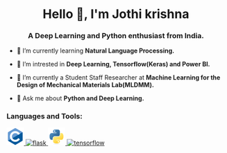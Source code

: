 

<h1 align="center">Hello 👋, I'm Jothi krishna </h1>
<h3 align="center">A Deep Learning and Python enthusiast from India.</h3>

- 🔭 I’m currently learning **Natural Language Processing.**

- 🌱 I’m intrested in **Deep Learning, Tensorflow(Keras) and Power BI.**

- 👯 I’m currently a Student Staff Researcher at **Machine Learning for the Design of Mechanical Materials Lab(MLDMM).**

- 💬 Ask me about **Python and Deep Learning.**


<h3 align="left">Languages and Tools:</h3>
<p align="left"> <a href="https://www.cprogramming.com/" target="_blank"> <img src="https://raw.githubusercontent.com/devicons/devicon/master/icons/c/c-original.svg" alt="c" width="40" height="40"/> </a> <a href="https://flask.palletsprojects.com/" target="_blank"> <img src="https://www.vectorlogo.zone/logos/pocoo_flask/pocoo_flask-icon.svg" alt="flask" width="40" height="40"/> </a> <a href="https://www.python.org" target="_blank"> <img src="https://raw.githubusercontent.com/devicons/devicon/master/icons/python/python-original.svg" alt="python" width="40" height="40"/> </a> <a href="https://www.tensorflow.org" target="_blank"> <img src="https://www.vectorlogo.zone/logos/tensorflow/tensorflow-icon.svg" alt="tensorflow" width="40" height="40"/> </a> </p>

